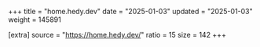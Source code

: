 +++
title = "home.hedy.dev"
date = "2025-01-03"
updated = "2025-01-03"
weight = 145891

[extra]
source = "https://home.hedy.dev/"
ratio = 15
size = 142
+++

